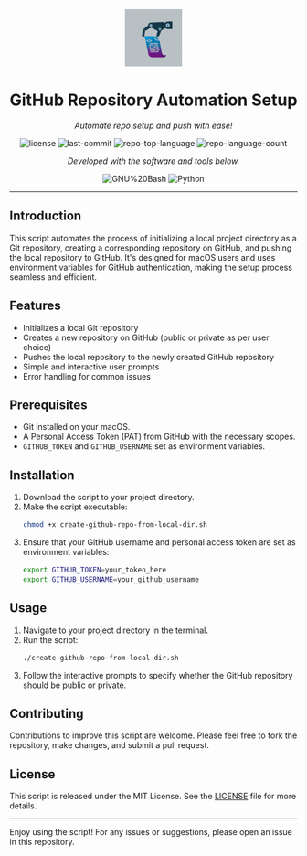 <p align="center">
  <img src="repoautomation-logo.jpeg" width="100" />
</p>
<p align="center">
    <h1 align="center">GitHub Repository Automation Setup</h1>
</p>
<p align="center">
    <em>Automate repo setup and push with ease!</em>
</p>
<p align="center">
	<img src="https://img.shields.io/github/license/kmaqsudi/RepoAutomationTool?style=flat&color=0080ff" alt="license">
	<img src="https://img.shields.io/github/last-commit/kmaqsudi/RepoAutomationTool?style=flat&color=0080ff" alt="last-commit">
	<img src="https://img.shields.io/github/languages/top/kmaqsudi/RepoAutomationTool?style=flat&color=0080ff" alt="repo-top-language">
	<img src="https://img.shields.io/github/languages/count/kmaqsudi/RepoAutomationTool?style=flat&color=0080ff" alt="repo-language-count">
<p>
<p align="center">
		<em>Developed with the software and tools below.</em>
</p>
<p align="center">
	<img src="https://img.shields.io/badge/GNU%20Bash-4EAA25.svg?style=flat&logo=GNU-Bash&logoColor=white" alt="GNU%20Bash">
	<img src="https://img.shields.io/badge/Python-3776AB.svg?style=flat&logo=Python&logoColor=white" alt="Python">
</p>
<hr>



## Introduction

This script automates the process of initializing a local project directory as a Git repository, creating a corresponding repository on GitHub, and pushing the local repository to GitHub. It's designed for macOS users and uses environment variables for GitHub authentication, making the setup process seamless and efficient.

## Features

- Initializes a local Git repository
- Creates a new repository on GitHub (public or private as per user choice)
- Pushes the local repository to the newly created GitHub repository
- Simple and interactive user prompts
- Error handling for common issues

## Prerequisites

- Git installed on your macOS.
- A Personal Access Token (PAT) from GitHub with the necessary scopes.
- `GITHUB_TOKEN` and `GITHUB_USERNAME` set as environment variables.

## Installation

1. Download the script to your project directory.
2. Make the script executable:
   ```bash
   chmod +x create-github-repo-from-local-dir.sh
   ```
3. Ensure that your GitHub username and personal access token are set as environment variables:
   ```bash
   export GITHUB_TOKEN=your_token_here
   export GITHUB_USERNAME=your_github_username
   ```

## Usage

1. Navigate to your project directory in the terminal.
2. Run the script:
   ```bash
   ./create-github-repo-from-local-dir.sh
   ```
3. Follow the interactive prompts to specify whether the GitHub repository should be public or private.

## Contributing

Contributions to improve this script are welcome. Please feel free to fork the repository, make changes, and submit a pull request.

## License

This script is released under the MIT License. See the [LICENSE](LICENSE) file for more details.


---

Enjoy using the script! For any issues or suggestions, please open an issue in this repository.
